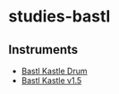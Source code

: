 # studies-bastl

## Instruments

* [Bastl Kastle Drum](bastl-kastle-drum.md)
* [Bastl Kastle v1.5](bastl-kastle-v1.5.md)
